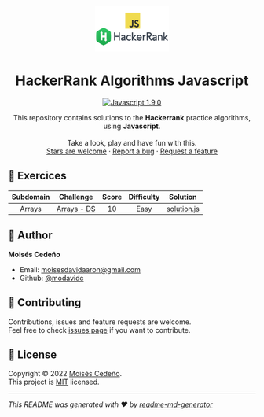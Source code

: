 <p align="center">
  <a href="https://github.com/modavidc">
    <img alt="HackerRank Algorithms Javascript" src="hackerrank-javascript.png" width="150px" height="92px"/>
  </a>
</p>

<h1 align="center">
  HackerRank Algorithms Javascript
</h1>

<p align="center">
    <a href="#">
        <img src="https://img.shields.io/badge/javascript-1.9.0-blue.svg?style=flat-square&logo=javascript" alt="Javascript 1.9.0"/>
    </a>
</a>
</p>

<p align="center">
  This repository contains solutions to the <strong>Hackerrank</strong> practice algorithms, using <strong>Javascript</strong>.
  <br />
  <br />
  Take a look, play and have fun with this.
  <br />
    <a href="https://github.com/modavidc/hackerrank-algorithms-javascript/stargazers">Stars are welcome</a>
  ·
  <a href="https://github.com/modavidc/hackerrank-algorithms-javascript/issues">Report a bug</a>
  ·
  <a href="https://github.com/modavidc/hackerrank-algorithms-javascript/issues">Request a feature</a>
</p>

## 💪 Exercices

|          Subdomain          |                                                          Challenge                                                           | Score  | Difficulty |                                             Solution                                              |
|:---------------------------:|:----------------------------------------------------------------------------------------------------------------------------:|:------:|:----------:|:-------------------------------------------------------------------------------------------------:|
|        Arrays               | [Arrays - DS](https://www.hackerrank.com/challenges/arrays-ds)                                                               |   10   |    Easy    | [solution.js](arrays/arrays-ds.js)                                                           |

## 👤 Author

**Moisés Cedeño**

- Email: [moisesdavidaaron@gmail.com](mailto:moisesdavidaaron@gmail.com)
- Github: [@modavidc](https://github.com/modavidc)

## 🤝 Contributing

Contributions, issues and feature requests are welcome.<br />
Feel free to check [issues page](https://github.com/modavidc/hackerrank-algorithms-javascript/issues) if you want to contribute.<br />

## 📝 License

Copyright © 2022 [Moisés Cedeño](https://github.com/modavidc).<br />
This project is [MIT](https://github.com/kefranabg/readme-md-generator/blob/master/LICENSE) licensed.

---

_This README was generated with ❤️ by [readme-md-generator](https://github.com/kefranabg/readme-md-generator)_

